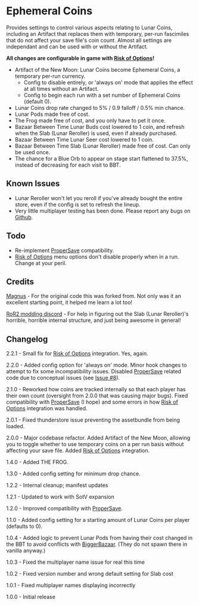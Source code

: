 # Ephemeral Coins

Provides settings to control various aspects relating to Lunar Coins, including an Artifact that replaces them with temporary, per-run fascimiles that do not affect your save file's coin count. Almost all settings are independant and can be used with or without the Artifact.

**All changes are configurable in game with [Risk of Options](https://thunderstore.io/package/Rune580/Risk_Of_Options/)!**

- Artifact of the New Moon: Lunar Coins become Ephemeral Coins, a temporary per-run currency.
	- Config to disable entirely, or 'always on' mode that applies the effect at all times without an Artifact.
	- Config to begin each run with a set number of Ephemeral Coins (default 0).
- Lunar Coins drop rate changed to 5% / 0.9 falloff / 0.5% min chance.
- Lunar Pods made free of cost.
- The Frog made free of cost, and you only have to pet it once.
- Bazaar Between Time Lunar Buds cost lowered to 1 coin, and refresh when the Slab (Lunar Reroller) is used, even if already purchased.
- Bazaar Between Time Lunar Seer cost lowered to 1 coin.
- Bazaar Between Time Slab (Lunar Reroller) made free of cost. Can only be used once.
- The chance for a Blue Orb to appear on stage start flattened to 37.5%, instead of decreasing for each visit to BBT.

## Known Issues

- Lunar Reroller won't let you reroll if you've already bought the entire store, even if the config is set to refresh the lineup.
- Very little multiplayer testing has been done. Please report any bugs on [Github](https://github.com/VarnaScelestus/RoR2).

## Todo

- Re-implement [ProperSave](https://thunderstore.io/package/KingEnderBrine/ProperSave/) compatibility.
- [Risk of Options](https://thunderstore.io/package/Rune580/Risk_Of_Options/) menu options don't disable properly when in a run. Change at your peril.

## Credits

[Magnus](https://github.com/MagnusMagnuson/RoR2Mods) - For the original code this was forked from. Not only was it an excellent starting point, it helped me learn a lot too!

[RoR2 modding discord](https://discord.gg/5MbXZvd) - For help in figuring out the Slab (Lunar Reroller)'s horrible, horrible internal structure, and just being awesome in general!

## Changelog

2.2.1 - Small fix for [Risk of Options](https://thunderstore.io/package/Rune580/Risk_Of_Options/) integration. Yes, again.

2.2.0 - Added config option for 'always on' mode. Minor hook changes to attempt to fix some incompatibility issues. Disabled [ProperSave](https://thunderstore.io/package/KingEnderBrine/ProperSave/) related code due to conceptual issues (see [Issue #8](https://github.com/VarnaScelestus/RoR2/issues/8)).

2.1.0 - Reworked how coins are tracked internally so that each player has their own count (oversight from 2.0.0 that was causing major bugs). Fixed compatibility with [ProperSave](https://thunderstore.io/package/KingEnderBrine/ProperSave/) (I hope) and some errors in how [Risk of Options](https://thunderstore.io/package/Rune580/Risk_Of_Options/) integration was handled.

2.0.1 - Fixed thunderstore issue preventing the assetbundle from being loaded.

2.0.0 - Major codebase refactor. Added Artifact of the New Moon, allowing you to toggle whether to use temporary coins on a per run basis without affecting your save file. Added [Risk of Options](https://thunderstore.io/package/Rune580/Risk_Of_Options/) integration.

1.4.0 - Added THE FROG.

1.3.0 - Added config setting for minimum drop chance.

1.2.2 - Internal cleanup; manifest updates

1.2.1 - Updated to work with SotV expansion

1.2.0 - Improved compatibility with [ProperSave](https://thunderstore.io/package/KingEnderBrine/ProperSave/).

1.1.0 - Added config setting for a starting amount of Lunar Coins per player (defaults to 0).

1.0.4 - Added logic to prevent Lunar Pods from having their cost changed in the BBT to avoid conflicts with [BiggerBazaar](https://thunderstore.io/package/MagnusMagnuson/BiggerBazaar/). (They do not spawn there in vanilla anyway.)

1.0.3 - Fixed the multiplayer name issue for real this time

1.0.2 - Fixed version number and wrong default setting for Slab cost

1.0.1 - Fixed multiplayer names displaying incorrectly

1.0.0 - Initial release